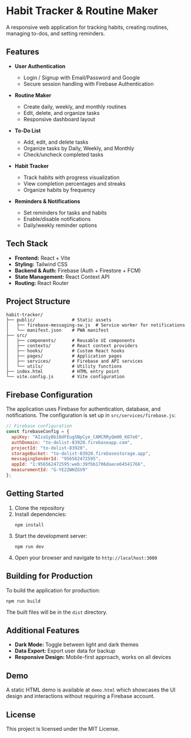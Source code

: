 # Habit Tracker & Routine Maker

A responsive web application for tracking habits, creating routines, managing to-dos, and setting reminders.

## Features

- **User Authentication**
  - Login / Signup with Email/Password and Google
  - Secure session handling with Firebase Authentication

- **Routine Maker**
  - Create daily, weekly, and monthly routines
  - Edit, delete, and organize tasks
  - Responsive dashboard layout

- **To-Do List**
  - Add, edit, and delete tasks
  - Organize tasks by Daily, Weekly, and Monthly
  - Check/uncheck completed tasks

- **Habit Tracker**
  - Track habits with progress visualization
  - View completion percentages and streaks
  - Organize habits by frequency

- **Reminders & Notifications**
  - Set reminders for tasks and habits
  - Enable/disable notifications
  - Daily/weekly reminder options

## Tech Stack

- **Frontend:** React + Vite
- **Styling:** Tailwind CSS
- **Backend & Auth:** Firebase (Auth + Firestore + FCM)
- **State Management:** React Context API
- **Routing:** React Router

## Project Structure

```
habit-tracker/
├── public/              # Static assets
│   ├── firebase-messaging-sw.js  # Service worker for notifications
│   └── manifest.json    # PWA manifest
├── src/
│   ├── components/      # Reusable UI components
│   ├── contexts/        # React context providers
│   ├── hooks/           # Custom React hooks
│   ├── pages/           # Application pages
│   ├── services/        # Firebase and API services
│   └── utils/           # Utility functions
├── index.html           # HTML entry point
└── vite.config.js       # Vite configuration
```

## Firebase Configuration

The application uses Firebase for authentication, database, and notifications. The configuration is set up in `src/services/firebase.js`:

```javascript
// Firebase configuration
const firebaseConfig = {
  apiKey: "AIzaSyBb18dFEugSNpCye_CAMCRRyQm00_KO7e0",
  authDomain: "to-dolist-83920.firebaseapp.com",
  projectId: "to-dolist-83920",
  storageBucket: "to-dolist-83920.firebasestorage.app",
  messagingSenderId: "956562472595",
  appId: "1:956562472595:web:39fbb1706daece64541766",
  measurementId: "G-YE2ZWHZGV9"
};
```

## Getting Started

1. Clone the repository
2. Install dependencies:
   ```
   npm install
   ```
3. Start the development server:
   ```
   npm run dev
   ```
4. Open your browser and navigate to `http://localhost:3000`

## Building for Production

To build the application for production:

```
npm run build
```

The built files will be in the `dist` directory.

## Additional Features

- **Dark Mode:** Toggle between light and dark themes
- **Data Export:** Export user data for backup
- **Responsive Design:** Mobile-first approach, works on all devices

## Demo

A static HTML demo is available at `demo.html` which showcases the UI design and interactions without requiring a Firebase account.

## License

This project is licensed under the MIT License.